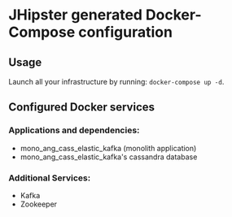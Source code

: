 # JHipster generated Docker-Compose configuration

## Usage

Launch all your infrastructure by running: `docker-compose up -d`.

## Configured Docker services

### Applications and dependencies:

- mono_ang_cass_elastic_kafka (monolith application)
- mono_ang_cass_elastic_kafka's cassandra database

### Additional Services:

- Kafka
- Zookeeper
